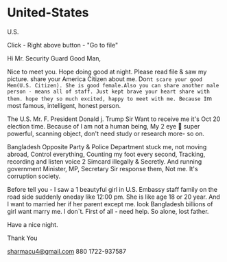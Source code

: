 # United-States
U.S.

Click - Right above button - "Go to file"



Hi Mr. Security Guard Good Man,

Nice to meet you. Hope doing good at night. Please read file & saw my picture. share your America Citizen about me. Don`t scare your good Mem(U.S. Citizen). She is good female.Also you can share another male person - means all of staff. Just kept brave your heart share with them. hope they so much excited, happy to meet with me. Because I`m most famous, intelligent, honest person.

The U.S. Mr. F. President Donald j. Trump Sir Want to receive me it's Oct 20 election time. Because of I am not a human being, My 2 eye 👀 super powerful, scanning object, don't need study or research more- so on.
 

Bangladesh Opposite Party & Police Department stuck me, not moving abroad, Control everything, Counting my foot every second, Tracking, recording and listen voice 2 Simcard illegally & Secretly. And running government Minister, MP, Secretary Sir response them, Not me. It's corruption society.

Before tell you - I saw a 1 beautyful girl in U.S. Embassy staff family on the road side suddenly oneday like 12:00 pm. She is like age 18 or 20 year.  And I want to married her if her parent except me. look Bangladesh billions of girl want marry me. I don`t. First of all - need help. So alone, lost father.

Have a nice night.

Thank You

sharmacu4@gmail.com
880 1722-937587
